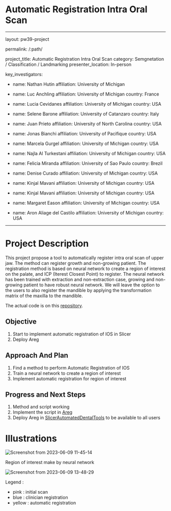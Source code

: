 # Automatic Registration Intra Oral Scan

---
layout: pw39-project

permalink: /:path/

project_title: Automatic Registration Intra Oral Scan
category: Semgnetation / Classification / Landmarking
presenter_location: In-person

key_investigators:
- name: Nathan Hutin
  affiliation: University of Michigan

- name: Luc Anchling
  affiliation: University of Michigan
  country: France
  
- name: Lucia Cevidanes
  affiliation: University of Michigan
  country: USA
  
- name: Selene Barone
  affiliation: University of Catanzaro
  country: Italy
  
- name: Juan Prieto
  affiliation: University of North Carolina
  country: USA
  
- name: Jonas Bianchi
  affiliation: University of Pacifique
  country: USA
  
- name: Marcela Gurgel
  affiliation: University of Michigan
  country: USA
  
- name: Najla Al Turkestani
  affiliation: University of Michigan
  country: USA
  
- name: Felicia Miranda
  affiliation: University of Sao Paulo
  country: Brezil
  
- name: Denise Curado
  affiliation: University of Michigan
  country: USA
  
- name: Kinjal Mavani
  affiliation: University of Michigan
  country: USA
  
- name: Kinjal Mavani
  affiliation: University of Michigan
  country: USA

- name: Margaret Eason
  affiliation: University of Michigan
  country: USA
  
- name: Aron Aliage del Castilo
  affiliation: University of Michigan
  country: USA
  
---


# Project Description
This project propose a tool to automatically register intra oral scan of upper jaw. The method can register growth and non-growing patient. 
The registration method is based on neural network to create a region of interest on the palate, and ICP (Iterest Closest Point) to register. 
The neural network has been trained with extraction and non-extraction case, growing and non-growing patient to have robust neural network. 
We will leave the option to the users to also register the mandible by applying the transformation matrix of the maxilla to the mandible.

The actual code is on this [repository](https://github.com/HUTIN1/ALIDDM/tree/refactoring/py/Palete/CNN). 

## Objective 
1. Start to implement automatic registration of IOS in Slicer
2. Deploy Areg 

## Approach And Plan
1. Find a method to perform Automatic Registration of IOS
2. Train a neural network to create a region of interest
3. Implement automatic registration for region of interest


## Progress and Next Steps
1. Method and script working
2. Implement the script in [Areg](https://github.com/lucanchling/AREG)
3. Deploy Areg in [SlicerAutomatedDentalTools](https://github.com/DCBIA-OrthoLab/SlicerAutomatedDentalTools) to be available to all users

# Illustrations


![Screenshot from 2023-06-09 11-45-14](https://github.com/NA-MIC/ProjectWeek/assets/72212416/8f2ee89a-9801-4f60-ace8-a7778779c009)

Region of interest make by neural network

![Screenshot from 2023-06-09 13-48-29](https://github.com/NA-MIC/ProjectWeek/assets/72212416/90cc7bb6-995b-4046-84c3-5ac118abc04c)

Legend :
- pink : initial scan
- blue : clinician registration
- yellow : automatic registration
